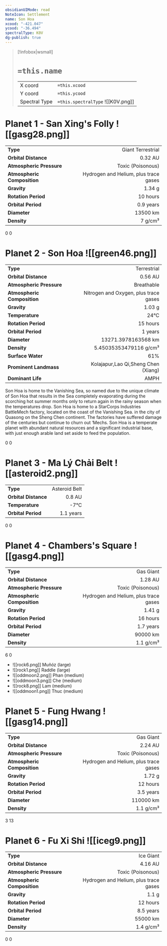 ```yaml
---
obsidianUIMode: read
NoteIcon: Settlement
name: Son Hoa
xcood: "-421.047"
ycood: "-36.494"
spectralType: K0V
dg-publish: true
---
```

> [!infobox|wsmall]
> # `=this.name`
> | | |
> | - | - |
> | X coord | `=this.xcood` |
> | Y coord| `=this.ycood` |
> | Spectral Type | `=this.spectralType` ![[K0V.png]] |

# Planet 1 - San Xing's Folly ![[gasg28.png]]
|                             |                           |
| --------------------------- | -------------------------:|
| **Type**                    |             Giant Terrestrial |
| **Orbital Distance**        |   0.32 AU |
| **Atmospheric Pressure**    |       Toxic (Poisonous) |
| **Atmospheric Composition** |      Hydrogen and Helium, plus trace gases |
| **Gravity**                 |        1.34 g |
| **Rotation Period**         |  10 hours |
| **Orbital Period** | 0.9 years |
| **Diameter**                |      13500 km | 
| **Density**                 |    7 g/cm³ |



0
0



# Planet 2 - Son Hoa ![[green46.png]]
|                             |                           |
| --------------------------- | -------------------------:|
| **Type**                    |             Terrestrial |
| **Orbital Distance**        |   0.56 AU |
| **Atmospheric Pressure**    |       Breathable |
| **Atmospheric Composition** |      Nitrogen and Oxygen, plus trace gases |
| **Gravity**                 |        1.03 g |
| **Temperature**             |    24°C |
| **Rotation Period**         |  15 hours |
| **Orbital Period** | 1 years |
| **Diameter**                |      13271.3978163568 km | 
| **Density**                 |    5.45035353479116 g/cm³ |
| **Surface Water**           |           61% | 
| **Prominent Landmass**      |         Kolajapur,Lao Qi,Sheng Chen (Xiang) | 
| **Dominant Life**           |         AMPH |

Son Hoa is home to the Vanishing Sea, so named due to the unique climate of Son Hoa that results in the Sea completely evaporating during the scorching hot summer months only to return again in the rainy season when the temperatures drop. Son Hoa is home to a StarCorps Industries BattleMech factory, located on the coast of the Vanishing Sea. in the city of Quasong on the Sheng Chen continent. The factories have suffered damage of the centuries but continue to churn out ‘Mechs. Son Hoa is a temperate planet with abundant natural resources and a significant industrial base, with just enough arable land set aside to feed the population.

0
0



# Planet 3 - Ma Lý Chải Belt ![[asteroid2.png]]
|                             |                           |
| --------------------------- | -------------------------:|
| **Type**                    |             Asteroid Belt |
| **Orbital Distance**        |   0.8 AU |
| **Temperature**             |    -7°C |
| **Orbital Period** | 1.1 years |



0
0



# Planet 4 - Chambers's Square ![[gasg4.png]]
|                             |                           |
| --------------------------- | -------------------------:|
| **Type**                    |             Gas Giant |
| **Orbital Distance**        |   1.28 AU |
| **Atmospheric Pressure**    |       Toxic (Poisonous) |
| **Atmospheric Composition** |      Hydrogen and Helium, plus trace gases |
| **Gravity**                 |        1.41 g |
| **Rotation Period**         |  16 hours |
| **Orbital Period** | 1.7 years |
| **Diameter**                |      90000 km | 
| **Density**                 |    1.1 g/cm³ |



6
0

- ![[rock6.png]] Muñóz (large)
- ![[rock1.png]] Raddle (large)
- ![[oddmoon2.png]] Phan (medium)
- ![[oddmoon3.png]] Che (medium)
- ![[rock8.png]] Lam (medium)
- ![[oddmoon1.png]] Thuc (medium)


# Planet 5 - Fung Hwang ![[gasg14.png]]
|                             |                           |
| --------------------------- | -------------------------:|
| **Type**                    |             Gas Giant |
| **Orbital Distance**        |   2.24 AU |
| **Atmospheric Pressure**    |       Toxic (Poisonous) |
| **Atmospheric Composition** |      Hydrogen and Helium, plus trace gases |
| **Gravity**                 |        1.72 g |
| **Rotation Period**         |  12 hours |
| **Orbital Period** | 3.5 years |
| **Diameter**                |      110000 km | 
| **Density**                 |    1.1 g/cm³ |



3
13



# Planet 6 - Fu Xi Shi ![[iceg9.png]]
|                             |                           |
| --------------------------- | -------------------------:|
| **Type**                    |             Ice Giant |
| **Orbital Distance**        |   4.16 AU |
| **Atmospheric Pressure**    |       Toxic (Poisonous) |
| **Atmospheric Composition** |      Hydrogen and Helium, plus trace gases |
| **Gravity**                 |        1.1 g |
| **Rotation Period**         |  12 hours |
| **Orbital Period** | 8.5 years |
| **Diameter**                |      55000 km | 
| **Density**                 |    1.4 g/cm³ |



0
0



